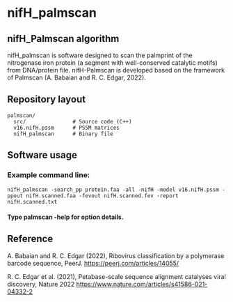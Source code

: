 # nifH_palmscan

## nifH_Palmscan algorithm
nifH_palmscan is software designed to scan the palmprint of the nitrogenase iron protein (a segment with well-conserved catalytic motifs) from DNA/protein file. 
nifH-Palmscan is developed based on the framework of Palmscan (A. Babaian and R. C. Edgar, 2022).

## Repository layout
```
palmscan/
  src/               # Source code (C++)
  v16.nifH.pssm      # PSSM matrices
  nifH_palmscan      # Binary file
```

## Software usage
### Example command line:
```nifH_palmscan -search_pp protein.faa -all -nifH -model v16.nifH.pssm -ppout nifH.scanned.faa -fevout nifH.scanned.fev -report nifH.scanned.txt```
#### Type palmscan -help for option details.

## Reference
A. Babaian and R. C. Edgar (2022), Ribovirus classification by a polymerase barcode sequence, PeerJ. https://peerj.com/articles/14055/

R. C. Edgar et al. (2021), Petabase-scale sequence alignment catalyses viral discovery, Nature 2022 https://www.nature.com/articles/s41586-021-04332-2
